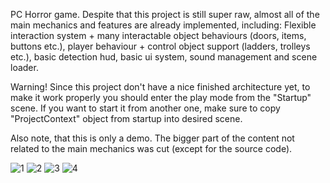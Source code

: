 PC Horror game. Despite that this project is still super raw, almost all of the main mechanics and features are already implemented, including: 
Flexible interaction system + many interactable object behaviours (doors, items, buttons etc.), player behaviour + control object support (ladders, trolleys etc.), basic detection hud, basic ui system, sound management and scene loader. 

Warning! Since this project don't have a nice finished architecture yet, to make it work properly you should enter the play mode from the "Startup" scene.
If you want to start it from another one, make sure to copy "ProjectContext" object from startup into desired scene.

Also note, that this is only a demo. The bigger part of the content not related to the main mechanics was cut (except for the source code).

![1](https://github.com/dscnull/THOLC_DEMO/assets/163735061/9b57ad74-7038-4730-ae94-984e1dfe83c2)
![2](https://github.com/dscnull/THOLC_DEMO/assets/163735061/57c457e9-71c6-4516-adc2-79fb0ead2cc4)
![3](https://github.com/dscnull/THOLC_DEMO/assets/163735061/a00bdc22-23a7-423c-b95a-4c9844edd824)
![4](https://github.com/dscnull/THOLC_DEMO/assets/163735061/2b820da5-c8da-476a-8d65-ae32ae5083e1)
